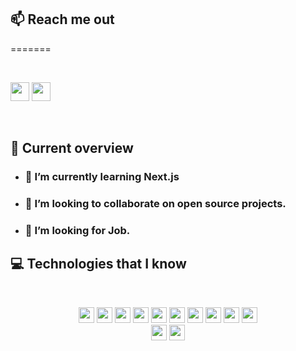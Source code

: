 ## :mailbox: Reach me out

=======

<br />

[<img height="30" src="https://img.shields.io/badge/LinkedIn-0077B5?style=flat-square&logo=linkedin&logoColor=white">](https://www.linkedin.com/in/syed-monirul/)
[<img height="30" src="https://img.shields.io/badge/Facebook-1877F2?style=flat-square&logo=facebook&logoColor=white">](https://www.facebook.com/SyedMoonir/a)
<br />

<br />

## :eyes: Current overview

- ### 🌱 I’m currently learning Next.js
- ### 👯 I’m looking to collaborate on open source projects.
- ### 🤔 I’m looking for Job.

## :computer: Technologies that I know

<br>
<p align="center">
  <img src="https://img.shields.io/badge/React-20232A?style=for-the-badge&logo=react&logoColor=61DAFB" height="25"/> 
  <img src="https://img.shields.io/badge/javascript-F7DF1E.svg?&style=for-the-badge&logo=javascript&logoColor=white" height="25"/> 
  <img src="https://img.shields.io/badge/React_Router-CA4245?style=for-the-badge&logo=react-router&logoColor=white" height="25"/> 
  <img src="https://img.shields.io/badge/Tailwind_CSS-38B2AC?style=for-the-badge&logo=tailwind-css&logoColor=white" height="25"/> 
  <img src="https://img.shields.io/badge/Bootstrap-563D7C?style=for-the-badge&logo=bootstrap&logoColor=white" height="25"/> 
  <img src="https://img.shields.io/badge/Sass-CC6699?style=for-the-badge&logo=sass&logoColor=white" height="25"/> 
  <img src="https://img.shields.io/badge/Material--UI-0081CB?style=for-the-badge&logo=material-ui&logoColor=white" height="25"/> 
  <img src="https://img.shields.io/badge/Netlify-00C7B7?style=for-the-badge&logo=netlify&logoColor=white" height="25"/> 
  <img src="https://img.shields.io/badge/Heroku-430098?style=for-the-badge&logo=heroku&logoColor=white" height="25"/> 
  <img src="https://img.shields.io/badge/firebase-FFCA28.svg?&style=for-the-badge&logo=firebase&logoColor=white" height="25"/> 
  <br>
  <img src="https://img.shields.io/badge/Node.js-43853D?style=for-the-badge&logo=node.js&logoColor=white" height="25"/> 
  <img src="https://img.shields.io/badge/MongoDB-4EA94B?style=for-the-badge&logo=mongodb&logoColor=white" height="25"/>
</p>
<br/>
